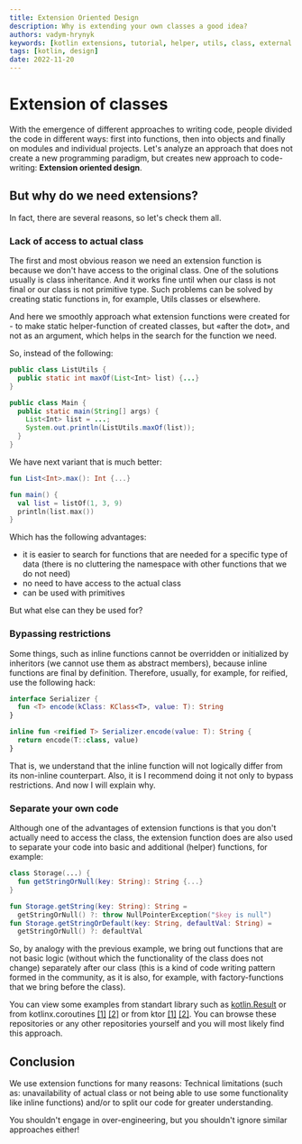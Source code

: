 ```yaml
---
title: Extension Oriented Design
description: Why is extending your own classes a good idea?
authors: vadym-hrynyk
keywords: [kotlin extensions, tutorial, helper, utils, class, external function]
tags: [kotlin, design]
date: 2022-11-20
---
```

# Extension of classes
With the emergence of different approaches to writing code, people divided the code in different ways: 
first into functions, then into objects and finally on modules and individual projects. 
Let's analyze an approach that does not create a new programming paradigm, but creates new approach 
to code-writing: **Extension oriented design**.

## But why do we need extensions?
In fact, there are several reasons, so let's check them all.
### Lack of access to actual class
The first and most obvious reason we need an extension function is because we don't have access to the original class.
One of the solutions usually is class inheritance. And it works fine until
when our class is not final or our class is not primitive type. Such problems can be solved by creating 
static functions in, for example, Utils classes or elsewhere.

And here we smoothly approach what extension functions were created for - to make static helper-function of created classes,
but «after the dot», and not as an argument, which helps in the search for the function we need.

So, instead of the following:
```java 
public class ListUtils {
  public static int maxOf(List<Int> list) {...}
}

public class Main {
  public static main(String[] args) {
    List<Int> list = ...;
    System.out.println(ListUtils.maxOf(list));
  }
}
```
We have next variant that is much better:
```kotlin
fun List<Int>.max(): Int {...}

fun main() {
  val list = listOf(1, 3, 9)
  println(list.max())
}
```
Which has the following advantages:
- it is easier to search for functions that are needed for a specific type of data (there is no cluttering the namespace with other functions that we do not need)
- no need to have access to the actual class
- can be used with primitives

But what else can they be used for?

### Bypassing restrictions
Some things, such as inline functions cannot be overridden or initialized by inheritors (we cannot
use them as abstract members), because inline functions are final by definition. Therefore, usually, for example,
for reified, use the following hack:
```kotlin
interface Serializer {
  fun <T> encode(kClass: KClass<T>, value: T): String
}

inline fun <reified T> Serializer.encode(value: T): String {
  return encode(T::class, value)
}
```
That is, we understand that the inline function will not logically differ from its non-inline counterpart.
Also, it is I recommend doing it not only to bypass restrictions. And now I will explain why.

### Separate your own code
Although one of the advantages of extension functions is that you don't actually need to access the class, the extension function does
are also used to separate your code into basic and additional (helper) functions, for example:
```kotlin
class Storage(...) {
  fun getStringOrNull(key: String): String {...}
}

fun Storage.getString(key: String): String = 
  getStringOrNull() ?: throw NullPointerException("$key is null")
fun Storage.getStringOrDefault(key: String, defaultVal: String) = 
  getStringOrNull() ?: defaultVal
```
So, by analogy with the previous example, we bring out functions that are not basic logic (without which the functionality of the
class does not change) separately after our class (this is a kind of code writing pattern formed in the community,
as it is also, for example, with factory-functions that we bring before the class).

You can view some examples from standart library such as [kotlin.Result](https://github.com/JetBrains/kotlin/blob/master/libraries/stdlib/src/kotlin/util/Result.kt#L173) or from kotlinx.coroutines
[\[1\]](https://github.com/Kotlin/kotlinx.serialization/blob/master/core/commonMain/src/kotlinx/serialization/encoding/Decoding.kt#L561)
[\[2\]](https://github.com/Kotlin/kotlinx.serialization/blob/master/core/commonMain/src/kotlinx/serialization/encoding/Encoding.kt#L483)
or from ktor
[\[1\]](https://github.com/ktorio/ktor/blob/main/ktor-io/common/src/io/ktor/utils/io/ByteReadChannel.kt#L201)
[\[2\]](https://github.com/ktorio/ktor/blob/main/ktor-io/common/src/io/ktor/utils/io/core/Packet.kt#L15).
You can browse these repositories or any other repositories yourself and you will most likely find this approach.

## Conclusion
We use extension functions for many reasons: Technical limitations (such as: unavailability of actual class
or not being able to use some functionality like inline functions) and/or to split our code for
greater understanding.

You shouldn't engage in over-engineering, but you shouldn't ignore similar approaches either!

